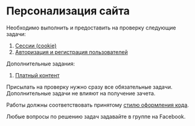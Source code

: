 Персонализация сайта
===

Необходимо выполнить и предоставить на проверку следующие задачи:

1. [Сессии (cookie)](./sessions/)
2. [Авторизация и регистрация пользователей](./auth_and_reg_users/)

Дополнительные задания:

1. [Платный контент](./paid_content/)

Присылать на проверку нужно сразу все обязательные задачи. Дополнительные задачи не влияют на получение зачета.

Работы должны соответствовать
принятому [стилю оформления кода](https://github.com/netology-code/codestyle/tree/master/python).

Любые вопросы по решению задач задавайте в группе на Facebook.